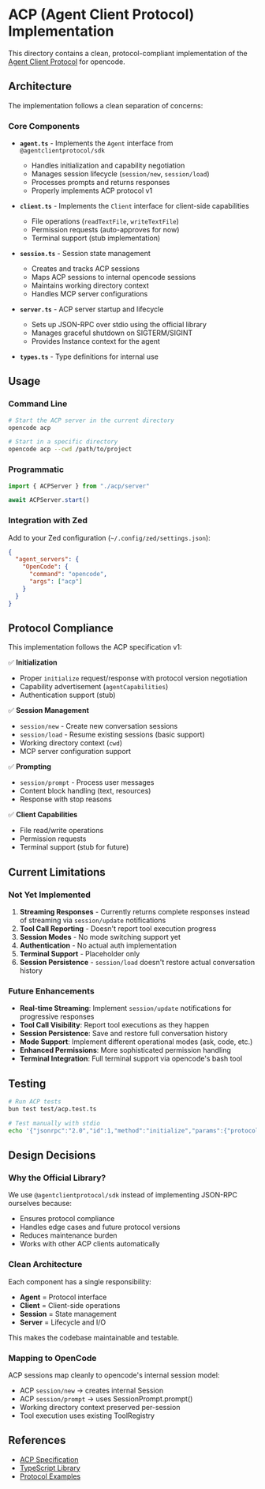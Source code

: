 # ACP (Agent Client Protocol) Implementation

This directory contains a clean, protocol-compliant implementation of the [Agent Client Protocol](https://agentclientprotocol.com/) for opencode.

## Architecture

The implementation follows a clean separation of concerns:

### Core Components

- **`agent.ts`** - Implements the `Agent` interface from `@agentclientprotocol/sdk`
  - Handles initialization and capability negotiation
  - Manages session lifecycle (`session/new`, `session/load`)
  - Processes prompts and returns responses
  - Properly implements ACP protocol v1

- **`client.ts`** - Implements the `Client` interface for client-side capabilities
  - File operations (`readTextFile`, `writeTextFile`)
  - Permission requests (auto-approves for now)
  - Terminal support (stub implementation)

- **`session.ts`** - Session state management
  - Creates and tracks ACP sessions
  - Maps ACP sessions to internal opencode sessions
  - Maintains working directory context
  - Handles MCP server configurations

- **`server.ts`** - ACP server startup and lifecycle
  - Sets up JSON-RPC over stdio using the official library
  - Manages graceful shutdown on SIGTERM/SIGINT
  - Provides Instance context for the agent

- **`types.ts`** - Type definitions for internal use

## Usage

### Command Line

```bash
# Start the ACP server in the current directory
opencode acp

# Start in a specific directory
opencode acp --cwd /path/to/project
```

### Programmatic

```typescript
import { ACPServer } from "./acp/server"

await ACPServer.start()
```

### Integration with Zed

Add to your Zed configuration (`~/.config/zed/settings.json`):

```json
{
  "agent_servers": {
    "OpenCode": {
      "command": "opencode",
      "args": ["acp"]
    }
  }
}
```

## Protocol Compliance

This implementation follows the ACP specification v1:

✅ **Initialization**

- Proper `initialize` request/response with protocol version negotiation
- Capability advertisement (`agentCapabilities`)
- Authentication support (stub)

✅ **Session Management**

- `session/new` - Create new conversation sessions
- `session/load` - Resume existing sessions (basic support)
- Working directory context (`cwd`)
- MCP server configuration support

✅ **Prompting**

- `session/prompt` - Process user messages
- Content block handling (text, resources)
- Response with stop reasons

✅ **Client Capabilities**

- File read/write operations
- Permission requests
- Terminal support (stub for future)

## Current Limitations

### Not Yet Implemented

1. **Streaming Responses** - Currently returns complete responses instead of streaming via `session/update` notifications
2. **Tool Call Reporting** - Doesn't report tool execution progress
3. **Session Modes** - No mode switching support yet
4. **Authentication** - No actual auth implementation
5. **Terminal Support** - Placeholder only
6. **Session Persistence** - `session/load` doesn't restore actual conversation history

### Future Enhancements

- **Real-time Streaming**: Implement `session/update` notifications for progressive responses
- **Tool Call Visibility**: Report tool executions as they happen
- **Session Persistence**: Save and restore full conversation history
- **Mode Support**: Implement different operational modes (ask, code, etc.)
- **Enhanced Permissions**: More sophisticated permission handling
- **Terminal Integration**: Full terminal support via opencode's bash tool

## Testing

```bash
# Run ACP tests
bun test test/acp.test.ts

# Test manually with stdio
echo '{"jsonrpc":"2.0","id":1,"method":"initialize","params":{"protocolVersion":1}}' | opencode acp
```

## Design Decisions

### Why the Official Library?

We use `@agentclientprotocol/sdk` instead of implementing JSON-RPC ourselves because:

- Ensures protocol compliance
- Handles edge cases and future protocol versions
- Reduces maintenance burden
- Works with other ACP clients automatically

### Clean Architecture

Each component has a single responsibility:

- **Agent** = Protocol interface
- **Client** = Client-side operations
- **Session** = State management
- **Server** = Lifecycle and I/O

This makes the codebase maintainable and testable.

### Mapping to OpenCode

ACP sessions map cleanly to opencode's internal session model:

- ACP `session/new` → creates internal Session
- ACP `session/prompt` → uses SessionPrompt.prompt()
- Working directory context preserved per-session
- Tool execution uses existing ToolRegistry

## References

- [ACP Specification](https://agentclientprotocol.com/)
- [TypeScript Library](https://github.com/agentclientprotocol/typescript-sdk)
- [Protocol Examples](https://github.com/agentclientprotocol/typescript-sdk/tree/main/src/examples)
